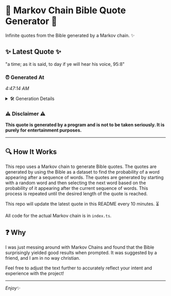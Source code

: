 # 📖 Markov Chain Bible Quote Generator 📖

Infinite quotes from the Bible generated by a Markov chain. ✨

## ✨ Latest Quote ✨
"a time; as it is said, to day if ye will hear his voice, 95:8"

### ⏰ Generated At
*4:47:14 AM*

<details>
    <summary>🛠️ Generation Details</summary>
    <p>
        <strong>🌱 Seed:</strong> a<br>
        <strong>🔄 Iterations:</strong> 14<br>
        <strong>📜 Context History:</strong><br>[ a ]: time;<br>[ a, time; ]: as<br>[ a, time;, as ]: it<br>[ a, time;, as, it ]: is<br>[ a, time;, as, it, is ]: said,<br>[ a, time;, as, it, is, said, ]: to<br>[ time;, as, it, is, said,, to ]: day<br>[ as, it, is, said,, to, day ]: if<br>[ it, is, said,, to, day, if ]: ye<br>[ is, said,, to, day, if, ye ]: will<br>[ said,, to, day, if, ye, will ]: hear<br>[ to, day, if, ye, will, hear ]: his<br>[ day, if, ye, will, hear, his ]: voice,<br>[ if, ye, will, hear, his, voice, ]: 95:8<br>
    </p>
</details>

### ⚠️ Disclaimer ⚠️
**This quote is generated by a program and is not to be taken seriously. It is purely for entertainment purposes.**

---

## 🔍 How It Works

This repo uses a Markov chain to generate Bible quotes. The quotes are generated by using the Bible as a dataset to find the probability of a word appearing after a sequence of words. The quotes are generated by starting with a random word and then selecting the next word based on the probability of it appearing after the current sequence of words. This process is repeated until the desired length of the quote is reached.

This repo will update the latest quote in this README every 10 minutes. ⏳

All code for the actual Markov chain is in `index.ts`.

## ❓ Why

I was just messing around with Markov Chains and found that the Bible surprisingly yielded good results when prompted. 
It was suggested by a friend, and I am in no way christian.

Feel free to adjust the text further to accurately reflect your intent and experience with the project!

---

*Enjoy*✨
